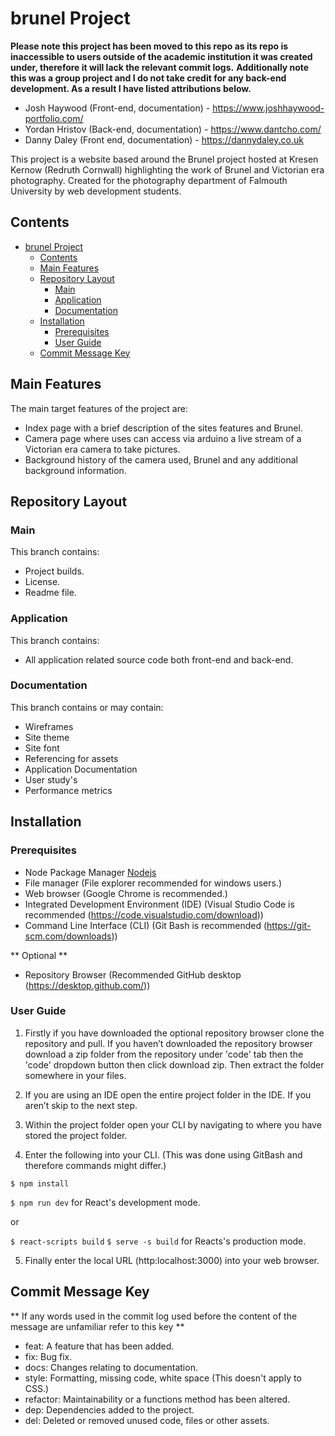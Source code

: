 # brunel Project

**Please note this project has been moved to this repo as its repo is inaccessible to users outside of the academic institution it was created under, therefore it will lack the relevant commit logs.**
**Additionally note this was a group project and I do not take credit for any back-end development. As a result I have listed attributions below.**

- Josh Haywood (Front-end, documentation) - https://www.joshhaywood-portfolio.com/
- Yordan Hristov (Back-end, documentation) - https://www.dantcho.com/
- Danny Daley (Front end, documentation) - https://dannydaley.co.uk

This project is a website based around the Brunel project hosted at Kresen Kernow (Redruth Cornwall) highlighting the work of Brunel and Victorian era photography.
Created for the photography department of Falmouth University by web development students.

## Contents

- [brunel Project](#brunel-project)
  - [Contents](#contents)
  - [Main Features](#main-features)
  - [Repository Layout](#repository-layout)
    - [Main](#main)
    - [Application](#application)
    - [Documentation](#documentation)
  - [Installation](#installation)
    - [Prerequisites](#prerequisites)
    - [User Guide](#user-guide)
  - [Commit Message Key](#commit-message-key)


## Main Features

The main target features of the project are: 
- Index page with a brief description of the sites features and Brunel.
- Camera page where uses can access via arduino a live stream of a Victorian era camera to take pictures.
- Background history of the camera used, Brunel and any additional background information.

## Repository Layout

### Main

This branch contains:

- Project builds.
- License.
- Readme file.

### Application

This branch contains:

- All application related source code both front-end and back-end.

### Documentation

This branch contains or may contain:

- Wireframes
- Site theme
- Site font
- Referencing for assets
- Application Documentation
- User study's
- Performance metrics

## Installation

### Prerequisites

- Node Package Manager [Nodejs](https://nodejs.org/en/download/)
- File manager (File explorer recommended for windows users.)
- Web browser (Google Chrome is recommended.)
- Integrated Development Environment (IDE) (Visual Studio Code is recommended (https://code.visualstudio.com/download))
- Command Line Interface (CLI) (Git Bash is recommended (https://git-scm.com/downloads))

** Optional **

- Repository Browser (Recommended GitHub desktop (https://desktop.github.com/))

### User Guide

1. Firstly if you have downloaded the optional repository browser clone the repository and pull.
If you haven’t downloaded the repository browser download a zip folder from the repository under 'code' tab then the 'code' dropdown button then click download zip.
Then extract the folder somewhere in your files.

2. If you are using an IDE open the entire project folder in the IDE. If you aren’t skip to the next step.

3. Within the project folder open your CLI by navigating to where you have stored the project folder.

4. Enter the following into your CLI. (This was done using GitBash and therefore commands might differ.)

`$ npm install`

`$ npm run dev` for React's development mode.

or 

`$ react-scripts build`
`$ serve -s build` for Reacts's production mode.

5. Finally enter the local URL (http:localhost:3000) into your web browser.

## Commit Message Key

** If any words used in the commit log used before the content of the message are unfamiliar refer to this key **

- feat: A feature that has been added.
- fix: Bug fix.
- docs: Changes relating to documentation.
- style: Formatting, missing code, white space (This doesn't apply to CSS.)
- refactor: Maintainability or a functions method has been altered.
- dep: Dependencies added to the project.
- del: Deleted or removed unused code, files or other assets.
